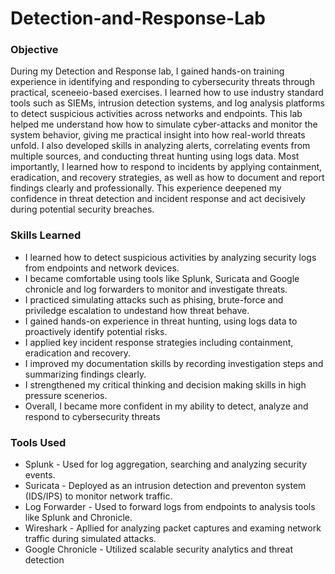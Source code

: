 # Detection-and-Response-Lab
### Objective

During my Detection and Response lab, I gained hands-on training experience in identifying and responding to cybersecurity threats through practical, sceneeio-based exercises. I learned how to use industry standard tools such as SIEMs, intrusion detection systems, and log analysis platforms to detect suspicious activities across networks and endpoints. This lab helped me understand how how to simulate cyber-attacks and monitor the system behavior, giving me practical insight into how real-world threats unfold. I also developed skills in analyzing alerts, correlating events from multiple sources, and conducting threat hunting using logs data. Most importantly, I learned how to respond to incidents by applying containment, eradication, and recovery strategies, as well as how to document and report findings clearly and professionally. This experience deepened my confidence in threat detection and incident response and act decisively during potential security breaches.

### Skills Learned

- I learned how to detect suspicious activities by analyzing security logs from endpoints and network devices.
- I became comfortable using tools like Splunk, Suricata and Google chronicle and log forwarders to monitor and investigate threats.
- I practiced simulating attacks such as phising, brute-force and priviledge escalation to undestand how threat behave.
- I gained hands-on experience in threat hunting, using logs data to proactively identify potential risks.
- I applied key incident response strategies including containment, eradication and recovery.
- I improved my documentation skills by recording investigation steps and summarizing findings clearly.
- I strengthened my critical thinking and decision making skills in high pressure scenerios.
- Overall, I became more confident in my ability to detect, analyze and respond to cybersecurity threats

### Tools Used

- Splunk - Used for log aggregation, searching and analyzing security events.
- Suricata - Deployed as an intrusion detection and preventon system (IDS/IPS) to monitor network traffic.
- Log Forwarder - Used to forward logs from endpoints to analysis tools like Splunk and Chronicle.
- Wireshark - Apllied for analyzing packet captures and examing network traffic during simulated attacks.
- Google Chronicle - Utilized scalable security analytics and threat detection
  



